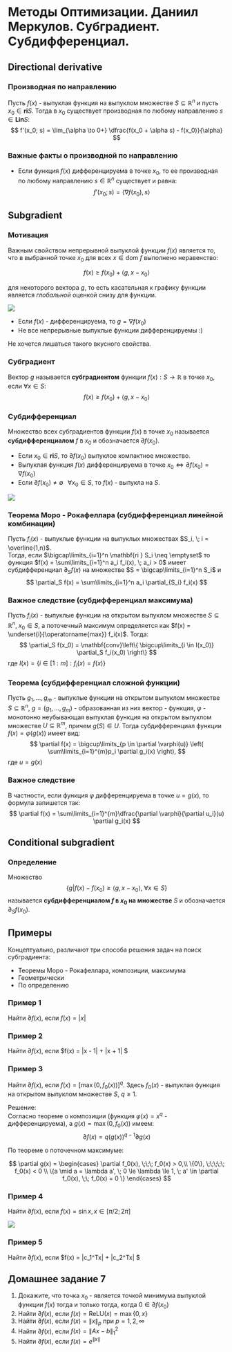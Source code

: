 
# Методы Оптимизации. Даниил Меркулов. Субградиент. Субдифференциал.

## Directional derivative
### Производная по направлению
Пусть $f(x)$ - выпуклая функция на выпуклом множестве $S \subseteq \mathbb{R}^n$ и пусть $x_0 \in \mathbf{ri} S$. Тогда в $x_0$ существует производная по любому направлению $s \in \mathbf{Lin} S$:
$$
f'(x_0; s) = \lim_{\alpha \to 0+} \dfrac{f(x_0 + \alpha s) - f(x_0)}{\alpha}
$$

### Важные факты о производной по направлению

* Если функция $f(x)$ дифференцируема в точке $x_0$, то ее производная по любому направлению $s \in \mathbb{R}^n$ существует и равна:
$$
f'(x_0; s) = \langle \nabla f(x_0), s\rangle
$$

## Subgradient
### Мотивация
Важным свойством непрерывной выпуклой функции $f(x)$ является то, что в выбранной точке $x_0$ для всех $x \in \text{dom } f$ выполнено неравенство:

$$
f(x)  \geq f(x_0) +  \langle g, x - x_0 \rangle
$$

для некоторого вектора $g$, то есть касательная к графику функции является *глобальной* оценкой снизу для функции. 

![](../files/conv_sm.png)

* Если $f(x)$ - дифференцируема, то $g = \nabla f(x_0)$
* Не все непрерывные выпуклые функции дифференцируемы :)

Не хочется лишаться такого вкусного свойства.

### Субградиент
Вектор $g$ называется **субградиентом** функции $f(x): S \to \mathbb{R}$ в точке $x_0$,  если $\forall x \in S$:
$$
f(x)  \geq f(x_0) +  \langle g, x - x_0 \rangle
$$


### Субдифференциал
Множество всех субградиентов функции $f(x)$ в точке $x_0$ называется **субдифференциалом** $f$ в $x_0$ и обозначается $\partial f(x_0)$.
* Если $x_0 \in \mathbf{ri } S$, то $\partial f(x_0)$  выпуклое компактное множество.
* Выпуклая функция $f(x)$ дифференцируема в точке $x_0\iff \partial f(x_0) = \nabla f(x_0)$ 
* Если $\partial f(x_0) \neq \emptyset \;\;\; \forall x_0 \in S$, то $f(x)$ - выпукла на $S$. 

![](../files/conv_nsm.gif)

### Теорема Моро - Рокафеллара (субдифференциал линейной комбинации)
Пусть $f_i(x)$ - выпуклые функции на выпуклых множествах $S_i, \; i = \overline{1,n}$.  
Тогда, если $\bigcap\limits_{i=1}^n \mathbf{ri } S_i \neq \emptyset$ то функция $f(x) = \sum\limits_{i=1}^n a_i f_i(x), \; a_i > 0$ имеет субдифференциал $\partial_S f(x)$ на множестве $S = \bigcap\limits_{i=1}^n S_i$ и 
$$
\partial_S f(x) = \sum\limits_{i=1}^n a_i \partial_{S_i} f_i(x)
$$

### Важное следствие (субдифференциал максимума)
Пусть $f_i(x)$ - выпуклые функции на открытом выпуклом множестве $S  \subseteq \mathbb{R}^n, \; x_0 \in S$, а поточечный максимум определяется как $f(x)  = \underset{i}{\operatorname{max}} f_i(x)$. Тогда:
$$
\partial_S f(x_0) = \mathbf{conv}\left\{  \bigcup\limits_{i \in I(x_0)} \partial_S f_i(x_0) \right\}
$$
где $I(x) = \{ i \in [1:m]: f_i(x) = f(x)\}$

### Теорема (субдифференциал сложной функции)
Пусть $g_1, \ldots, g_m$ - выпуклые функции на открытом выпуклом множестве $S \subseteq \mathbb{R}^n$, $g = (g_1, \ldots, g_m)$ - образованная из них вектор - функция, $\varphi$ - монотонно неубывающая выпуклая функция на открытом выпуклом множестве $U \subseteq \mathbb{R}^m$, причем $g(S) \in U$. Тогда субдифференциал функции $f(x) = \varphi \left( g(x)\right)$ имеет вид:
$$
\partial f(x) = \bigcup\limits_{p \in \partial \varphi(u)} \left( \sum\limits_{i=1}^{m}p_i \partial g_i(x) \right),
$$
где $u = g(x)$

### Важное следствие
В частности, если функция $\varphi$ дифференцируема в точке $u = g(x)$, то формула запишется так:
$$
\partial f(x) = \sum\limits_{i=1}^{m}\dfrac{\partial \varphi}{\partial u_i}(u) \partial g_i(x)
$$

## Conditional subgradient
### Определение
Множество 
$$
\{ g |  f(x) - f(x_0) \geq \langle g, x - x_0 \rangle, \; \forall x \in S \}
$$
называется **субдифференциалом $f$ в $x_0$ на множестве** $S$ и обозначается $\partial_S f(x_0)$.

## Примеры
Концептуально, различают три способа решения задач на поиск субградиента:
* Теоремы Моро - Рокафеллара, композиции, максимума
* Геометрически
* По определению

### Пример 1  
Найти $\partial f(x)$, если $f(x) = |x|$

### Пример 2
Найти $\partial f(x)$, если $f(x) = |x - 1| + |x + 1| $

### Пример 3
Найти $\partial f(x)$, если $f(x) = \left[ \max(0, f_0(x))\right]^q$. Здесь $f_0(x)$ - выпуклая функция на открытом выпуклом множестве $S$, $q \geq 1$.

Решение:  
Согласно теореме о композиции (функция $\varphi (x) = x^q$ - дифференцируема), а $g(x) = \max(0, f_0(x))$ имеем:
$$\partial f(x) = q(g(x))^{q-1} \partial g(x)$$

По теореме о поточечном максимуме:

$$
\partial g(x) = \begin{cases} \partial f_0(x), \;\;\; f_0(x) > 0,\\ \{0\}, \;\;\;\;\; f_0(x) < 0 \\ \{a \mid a = \lambda a', \; 0 \le \lambda \le 1, \; a' \in \partial f_0(x), \;\; f_0(x) = 0 \} \end{cases}
$$

### Пример 4
Найти $\partial f(x)$, если $f(x) = \sin x, x \in [\pi/2; 2\pi]$

![](../files/sin.png)

### Пример 5

Найти $\partial f(x)$, если $f(x) = |c_1^Tx| + |c_2^Tx| $

## Домашнее задание 7

1. Докажите, что точка $x_0$ - является точкой минимума выпуклой функции $f(x)$ тогда и только тогда, когда $0 \in \partial f(x_0)$
1. Найти $\partial f(x)$, если $f(x) = \text{ReLU}(x) = \max \{0, x\}$
1. Найти $\partial f(x)$, если $f(x) = \|x\|_p$ при $p = 1,2, \infty$
1. Найти $\partial f(x)$, если $f(x) = \|Ax - b\|_1^2$
1. Найти $\partial f(x)$, если $f(x) = e^{\|x\|}$
